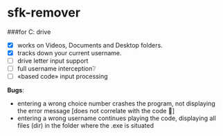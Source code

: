 # sfk-remover
###for C: drive

- [x] works on Videos, Documents and Desktop folders.
- [x] tracks down your current username.
- [ ] drive letter input support
- [ ] full username interception:grey_question:
- [ ] «based code» input processing

**Bugs**:
* entering a wrong choice number crashes the program, not displaying the error message [does not correlate with the code :thinking:]
* entering a wrong username continues playing the code, displaying all files (dir) in the folder where the .exe is situated

